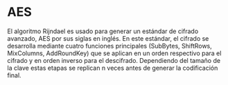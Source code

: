 # AES

El algoritmo Rijndael es usado para generar un estándar de cifrado avanzado, AES por sus siglas en
inglés. En este estándar, el cifrado se desarrolla mediante cuatro funciones principales (SubBytes,
ShiftRows, MixColumns, AddRoundKey) que se aplican en un orden respectivo para el cifrado y
en orden inverso para el descifrado. Dependiendo del tamaño de la clave estas etapas se replican
n veces antes de generar la codificación final.
